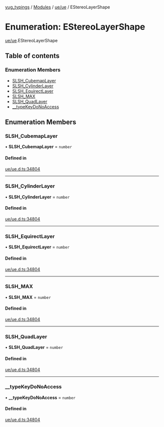 [yug_typings](../README.md) / [Modules](../modules.md) / [ue/ue](../modules/ue_ue.md) / EStereoLayerShape

# Enumeration: EStereoLayerShape

[ue/ue](../modules/ue_ue.md).EStereoLayerShape

## Table of contents

### Enumeration Members

- [SLSH\_CubemapLayer](ue_ue.EStereoLayerShape.md#slsh_cubemaplayer)
- [SLSH\_CylinderLayer](ue_ue.EStereoLayerShape.md#slsh_cylinderlayer)
- [SLSH\_EquirectLayer](ue_ue.EStereoLayerShape.md#slsh_equirectlayer)
- [SLSH\_MAX](ue_ue.EStereoLayerShape.md#slsh_max)
- [SLSH\_QuadLayer](ue_ue.EStereoLayerShape.md#slsh_quadlayer)
- [\_\_typeKeyDoNoAccess](ue_ue.EStereoLayerShape.md#__typekeydonoaccess)

## Enumeration Members

### SLSH\_CubemapLayer

• **SLSH\_CubemapLayer** = `number`

#### Defined in

[ue/ue.d.ts:34804](https://github.com/YugMetaverse/yug_typings/blob/25cad34/ue/ue.d.ts#L34804)

___

### SLSH\_CylinderLayer

• **SLSH\_CylinderLayer** = `number`

#### Defined in

[ue/ue.d.ts:34804](https://github.com/YugMetaverse/yug_typings/blob/25cad34/ue/ue.d.ts#L34804)

___

### SLSH\_EquirectLayer

• **SLSH\_EquirectLayer** = `number`

#### Defined in

[ue/ue.d.ts:34804](https://github.com/YugMetaverse/yug_typings/blob/25cad34/ue/ue.d.ts#L34804)

___

### SLSH\_MAX

• **SLSH\_MAX** = `number`

#### Defined in

[ue/ue.d.ts:34804](https://github.com/YugMetaverse/yug_typings/blob/25cad34/ue/ue.d.ts#L34804)

___

### SLSH\_QuadLayer

• **SLSH\_QuadLayer** = `number`

#### Defined in

[ue/ue.d.ts:34804](https://github.com/YugMetaverse/yug_typings/blob/25cad34/ue/ue.d.ts#L34804)

___

### \_\_typeKeyDoNoAccess

• **\_\_typeKeyDoNoAccess** = `number`

#### Defined in

[ue/ue.d.ts:34804](https://github.com/YugMetaverse/yug_typings/blob/25cad34/ue/ue.d.ts#L34804)
